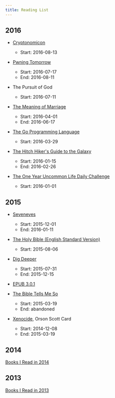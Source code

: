 ```yaml
---
title: Reading List
---
```


## 2016 ##

 - [Cryptonomicon](http://www.cryptonomicon.com/)
   - Start: 2016-08-13

 - [Pwning Tomorrow](https://supporters.eff.org/donate/pwning-tomorrow)
   - Start: 2016-07-17
   - End: 2016-08-11

 - The Pursuit of God
   - Start: 2016-07-11

 - [The Meaning of Marriage](http://www.timothykeller.com/books/the-meaning-of-marriage)
   - Start: 2016-04-01
   - End: 2016-06-17

 - [The Go Programming Language](http://www.gopl.io/)
   - Start: 2016-03-29

 - [The Hitch Hiker's Guide to the Galaxy](http://www.douglasadams.com/creations/0345391802.html)
   - Start: 2016-01-15
   - End: 2016-02-26

 - [The One Year Uncommon Life Daily Challenge](http://www.coachdungy.com/product/the-one-year-uncommon-life-daily-challenge/)
   - Start: 2016-01-01

## 2015 ##

 - [Seveneves](http://www.nealstephenson.com/seveneves.html)
   - Start: 2015-12-01
   - End: 2016-01-11

 - [The Holy Bible (English Standard Version)](http://www.esvbible.org/)
   - Start: 2015-08-06


 - [Dig Deeper](https://www.crossway.org/books/dig-deeper-tpb/)
   - Start: 2015-07-31
   - End: 2015-12-15

 - [EPUB 3.0.1](http://idpf.org/epub/301)

 - [The Bible Tells Me So](http://www.patheos.com/blogs/peterenns/books/##The+Bible+Tells+Me+So)
   - Start: 2015-03-19
   - End: abandoned

 - [Xenocide](http://www.hatrack.com/osc/books/xenocide/xenocide.shtml), Orson Scott Card
   - Start: 2014-12-08
   - End: 2015-03-19

## 2014 ##

[Books I Read in 2014](/2015/02/books-i-read-in-2014)

## 2013 ##

[Books I Read in 2013](/2014/02/books-i-read-in-2013)
